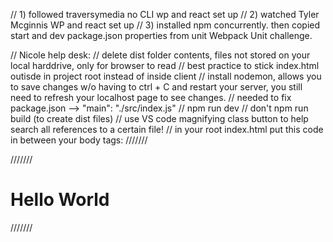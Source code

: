// 1) followed traversymedia no CLI wp and react set up
// 2) watched Tyler Mcginnis WP and react set up
// 3) installed npm concurrently. then copied start and dev package.json properties from unit Webpack Unit challenge.

// Nicole help desk:
// delete dist folder contents, files not stored on your local harddrive, only for browser to read
// best practice to stick index.html outisde in project root instead of inside client
// install nodemon, allows you to save changes w/o having to ctrl + C and restart your server, you still need to refresh your localhost page to see changes.
// needed to fix package.json --> "main": "./src/index.js"
// npm run dev // don't npm run build (to create dist files)
// use VS code magnifying class button to help search all references to a certain file!
// in your root index.html put this code in between your body tags:
/////// <div id="app"></div>
/////// <h1>Hello World</h1>
/////// <script src="dist/bundle.js"></script>
